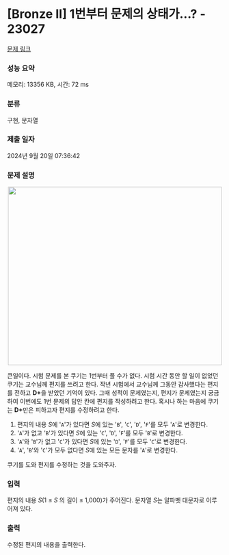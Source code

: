 # [Bronze II] 1번부터 문제의 상태가…? - 23027 

[문제 링크](https://www.acmicpc.net/problem/23027) 

### 성능 요약

메모리: 13356 KB, 시간: 72 ms

### 분류

구현, 문자열

### 제출 일자

2024년 9월 20일 07:36:42

### 문제 설명

<p style="text-align: center;"><img alt="" src="" style="height: 417px; width: 500px;"></p>

<p>큰일이다. 시험 문제를 본 쿠기는 1번부터 풀 수가 없다. 시험 시간 동안 할 일이 없었던 쿠기는 교수님께 편지를 쓰려고 한다. 작년 시험에서 교수님께 그동안 감사했다는 편지를 전하고 <strong>D+</strong>을 받았던 기억이 있다. 그때 성적이 문제였는지, 편지가 문제였는지 궁금하여 이번에도 1번 문제의 답안 칸에 편지를 작성하려고 한다. 혹시나 하는 마음에 쿠기는 <strong>D+</strong>만은 피하고자 편지를 수정하려고 한다.</p>

<ol>
	<li>편지의 내용 <em>S</em>에 '<code>A</code>'가 있다면 <em>S</em>에 있는 '<code>B</code>', '<code>C</code>', '<code>D</code>', '<code>F</code>'를 모두 '<code>A</code>'로 변경한다.</li>
	<li>'<code>A</code>'가 없고 '<code>B</code>'가 있다면 <em>S</em>에 있는 '<code>C</code>', '<code>D</code>', '<code>F</code>'를 모두 '<code>B</code>'로 변경한다.</li>
	<li>'<code>A</code>'와 '<code>B</code>'가 없고 '<code>C</code>'가 있다면 <em>S</em>에 있는 '<code>D</code>', '<code>F</code>'를 모두 '<code>C</code>'로 변경한다.</li>
	<li>'<code>A</code>', '<code>B</code>'와 '<code>C</code>'가 모두 없다면 <em>S</em>에 있는 모든 문자를 '<code>A</code>'로 변경한다.</li>
</ol>

<p>쿠기를 도와 편지를 수정하는 것을 도와주자.</p>

### 입력 

 <p>편지의 내용 <em>S</em>(1 ≤ <em>S </em>의 길이 ≤ 1,000)가 주어진다. 문자열 <em>S</em>는 알파벳 대문자로 이루어져 있다.</p>

### 출력 

 <p>수정된 편지의 내용을 출력한다.</p>

